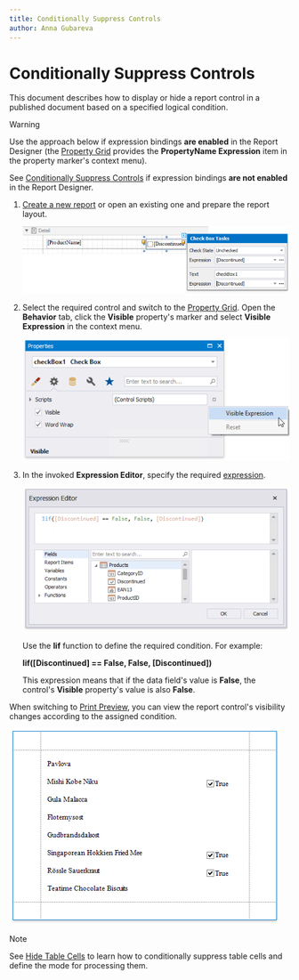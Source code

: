 ```yaml
---
title: Conditionally Suppress Controls
author: Anna Gubareva
---
```

# Conditionally Suppress Controls

This document describes how to display or hide a report control in a published document based on a specified logical condition.

> [!Warning]
> Use the approach below if expression bindings **are enabled** in the Report Designer (the [Property Grid](../../report-designer-tools/ui-panels/property-grid.md) provides the **PropertyName Expression** item in the property marker's context menu).
>
> See [Conditionally Suppress Controls](../shape-data-data-bindings/conditionally-supress-controls.md) if expression bindings **are not enabled** in the Report Designer.

1. [Create a new report](../../add-new-reports.md) or open an existing one and prepare the report layout.

    ![](../../../../../images/eurd-win-shaping-suppress-initial-layout.png)

2. Select the required control and switch to the [Property Grid](../../report-designer-tools/ui-panels/property-grid.md). Open the **Behavior** tab, click the **Visible** property's marker and select **Visible Expression** in the context menu.

    ![](../../../../../images/eurd-win-shaping-suppress-visible-property.png)

3. In the invoked **Expression Editor**, specify the required [expression](../../use-expressions.md).
	
	![](../../../../../images/eurd-win-shaping-suppress-expression.png)
	
	Use the **Iif** function to define the required condition. For example:
	
	**Iif([Discontinued] == False, False, [Discontinued])**
	
	This expression means that if the data field's value is **False**, the control's **Visible** property's value is also **False**.

When switching to [Print Preview](../../preview-print-and-export-reports.md), you can view the report control's visibility changes according to the assigned condition.

![](../../../../../images/eurd-win-shaping-suppress-result.png)

> [!Note]
> See [Hide Table Cells](../../use-report-elements/use-tables/hide-table-cells.md) to learn how to conditionally suppress table cells and define the mode for processing them.
